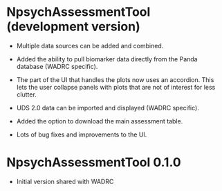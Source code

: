 # NpsychAssessmentTool (development version)

-   Multiple data sources can be added and combined.

-   Added the ability to pull biomarker data directly from the Panda database (WADRC specific).

-   The part of the UI that handles the plots now uses an accordion. This lets the user collapse panels with plots that are not of interest for less clutter.

-   UDS 2.0 data can be imported and displayed (WADRC specific).

-   Added the option to download the main assessment table.

-   Lots of bug fixes and improvements to the UI.

# NpsychAssessmentTool 0.1.0

-   Initial version shared with WADRC